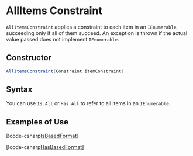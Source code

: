 # AllItems Constraint

`AllItemsConstraint` applies a constraint to each item in an `IEnumerable`, succeeding only if all of them succeed. An
exception is thrown if the actual value passed does not implement `IEnumerable`.

## Constructor

```csharp
AllItemsConstraint(Constraint itemConstraint)
```

## Syntax

You can use `Is.All` or `Has.All` to refer to all items in an `IEnumerable`.

## Examples of Use

[!code-csharp[IsBasedFormat](~/snippets/Snippets.NUnit/Constraints/ConstraintExamples.cs#AllItemsIsExample)]

[!code-csharp[HasBasedFormat](~/snippets/Snippets.NUnit/Constraints/ConstraintExamples.cs#AllItemsHasExample)]
